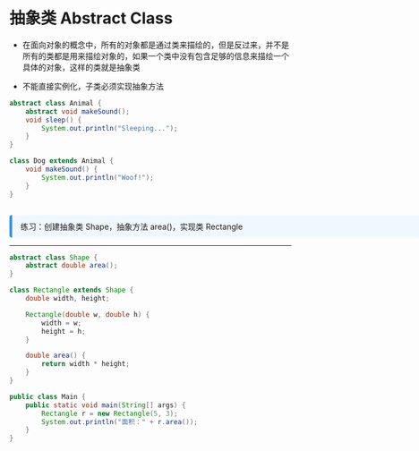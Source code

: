 
# 抽象类 Abstract Class

- 在面向对象的概念中，所有的对象都是通过类来描绘的，但是反过来，并不是所有的类都是用来描绘对象的，如果一个类中没有包含足够的信息来描绘一个具体的对象，这样的类就是抽象类

- 不能直接实例化，子类必须实现抽象方法

```java
abstract class Animal {
    abstract void makeSound();
    void sleep() {
        System.out.println("Sleeping...");
    }
}

class Dog extends Animal {
    void makeSound() {
        System.out.println("Woof!");
    }
}

```

<div v-click style="margin-top: 15px; border-left: 5px solid #3498db; background: #f0f8ff; padding: 10px 15px; border-radius: 4px; display: inline-block;width: 800px;">
练习：创建抽象类 Shape，抽象方法 area()，实现类 Rectangle
</div>

---

```java
abstract class Shape {
    abstract double area();
}

class Rectangle extends Shape {
    double width, height;

    Rectangle(double w, double h) {
        width = w;
        height = h;
    }

    double area() {
        return width * height;
    }
}

public class Main {
    public static void main(String[] args) {
        Rectangle r = new Rectangle(5, 3);
        System.out.println("面积：" + r.area());
    }
}

```